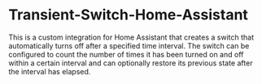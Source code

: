 # Transient-Switch-Home-Assistant
This is a custom integration for Home Assistant that creates a switch that automatically turns off after a specified time interval. The switch can be configured to count the number of times it has been turned on and off within a certain interval and can optionally restore its previous state after the interval has elapsed.
